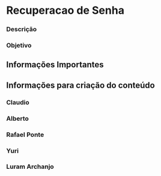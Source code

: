 # Recuperacao de Senha


### Descrição



### Objetivo



## Informações Importantes

## Informações para criação do conteúdo

### Claudio

### Alberto

### Rafael Ponte

### Yuri

### Luram Archanjo